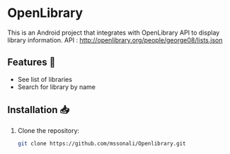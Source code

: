 # OpenLibrary 

This is an Android project that integrates with OpenLibrary API to display library information.
API : http://openlibrary.org/people/george08/lists.json

## Features 🚀
- See list of libraries
- Search for library by name

## Installation 📥
1. Clone the repository:
   ```sh
   git clone https://github.com/mssonali/Openlibrary.git
